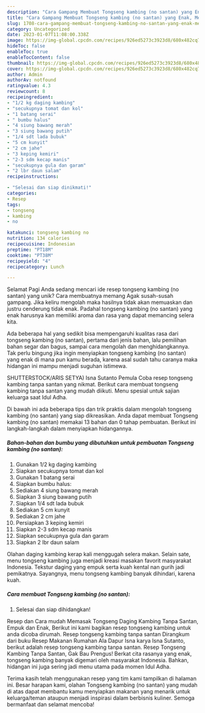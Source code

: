 ```yaml
---
description: "Cara Gampang Membuat Tongseng kambing (no santan) yang Enak, Mengugah Selera"
title: "Cara Gampang Membuat Tongseng kambing (no santan) yang Enak, Mengugah Selera"
slug: 1708-cara-gampang-membuat-tongseng-kambing-no-santan-yang-enak-mengugah-selera
category: Uncategorized
date: 2023-01-07T11:08:00.338Z
image: https://img-global.cpcdn.com/recipes/926ed5273c3923d8/680x482cq70/tongseng-kambing-no-santan-foto-resep-utama.jpg
hideToc: false
enableToc: true
enableTocContent: false
thumbnail: https://img-global.cpcdn.com/recipes/926ed5273c3923d8/680x482cq70/tongseng-kambing-no-santan-foto-resep-utama.jpg
cover: https://img-global.cpcdn.com/recipes/926ed5273c3923d8/680x482cq70/tongseng-kambing-no-santan-foto-resep-utama.jpg
author: Admin
authorAv: notfound
ratingvalue: 4.3
reviewcount: 8
recipeingredient:
- "1/2 kg daging kambing"
- "secukupnya tomat dan kol"
- "1 batang serai"
- " bumbu halus"
- "4 siung bawang merah"
- "3 siung bawang putih"
- "1/4 sdt lada bubuk"
- "5 cm kunyit"
- "2 cm jahe"
- "3 keping kemiri"
- "2-3 sdm kecap manis"
- "secukupnya gula dan garam"
- "2 lbr daun salam"
recipeinstructions:

- "Selesai dan siap dinikmati!"
categories:
- Resep
tags:
- tongseng
- kambing
- no

katakunci: tongseng kambing no 
nutrition: 134 calories
recipecuisine: Indonesian
preptime: "PT18M"
cooktime: "PT38M"
recipeyield: "4"
recipecategory: Lunch

---
```



Selamat Pagi Anda sedang mencari ide resep tongseng kambing (no santan) yang unik? Cara membuatnya memang Agak susah-susah gampang. Jika keliru mengolah maka hasilnya tidak akan memuaskan dan justru cenderung tidak enak. Padahal tongseng kambing (no santan) yang enak harusnya kan memiliki aroma dan rasa yang dapat memancing selera kita.


Ada beberapa hal yang sedikit bisa mempengaruhi kualitas rasa dari tongseng kambing (no santan), pertama dari jenis bahan, lalu pemilihan bahan segar dan bagus, sampai cara mengolah dan menghidangkannya. Tak perlu bingung jika ingin menyiapkan tongseng kambing (no santan) yang enak di mana pun kamu berada, karena asal sudah tahu caranya maka hidangan ini mampu menjadi suguhan istimewa.

SHUTTERSTOCK/ARIS SETYA) Isna Sutanto Pemula Coba resep tongseng kambing tanpa santan yang nikmat. Berikut cara membuat tongseng kambing tanpa santan yang mudah diikuti. Menu spesial untuk sajian keluarga saat Idul Adha.


Di bawah ini ada beberapa tips dan trik praktis dalam mengolah tongseng kambing (no santan) yang siap dikreasikan. Anda dapat membuat Tongseng kambing (no santan) memakai 13 bahan dan 0 tahap pembuatan. Berikut ini langkah-langkah dalam menyiapkan hidangannya.

<!--inarticleads1-->

##### Bahan-bahan dan bumbu yang dibutuhkan untuk pembuatan Tongseng kambing (no santan):

1. Gunakan 1/2 kg daging kambing
1. Siapkan secukupnya tomat dan kol
1. Gunakan 1 batang serai
1. Siapkan  bumbu halus:
1. Sediakan 4 siung bawang merah
1. Siapkan 3 siung bawang putih
1. Siapkan 1/4 sdt lada bubuk
1. Sediakan 5 cm kunyit
1. Sediakan 2 cm jahe
1. Persiapkan 3 keping kemiri
1. Siapkan 2-3 sdm kecap manis
1. Siapkan secukupnya gula dan garam
1. Siapkan 2 lbr daun salam


Olahan daging kambing kerap kali menggugah selera makan. Selain sate, menu tongseng kambing juga menjadi kreasi masakan favorit masyarakat Indonesia. Tekstur daging yang empuk serta kuah kental nan gurih jadi pemikatnya. Sayangnya, menu tongseng kambing banyak dihindari, karena kuah. 

<!--inarticleads2-->

##### Cara membuat Tongseng kambing (no santan):


1. Selesai dan siap dihidangkan!

Resep dan Cara mudah Memasak Tongseng Daging Kambing Tanpa Santan, Empuk dan Enak, Berikut ini kami bagikan resep tongseng kambing untuk anda dicoba dirumah. Resep tongseng kambing tanpa santan Dirangkum dari buku Resep Makanan Rumahan Ala Dapur Isna karya Isna Sutanto, berikut adalah resep tongseng kambing tanpa santan. Resep Tongseng Kambing Tanpa Santan, Gak Bau Prengus! Berkat cita rasanya yang enak, tongseng kambing banyak digemari oleh masyarakat Indonesia. Bahkan, hidangan ini juga sering jadi menu utama pada momen Idul Adha. 

Terima kasih telah menggunakan resep yang tim kami tampilkan di halaman ini. Besar harapan kami, olahan Tongseng kambing (no santan) yang mudah di atas dapat membantu kamu menyiapkan makanan yang menarik untuk keluarga/teman ataupun menjadi inspirasi dalam berbisnis kuliner. Semoga bermanfaat dan selamat mencoba!
